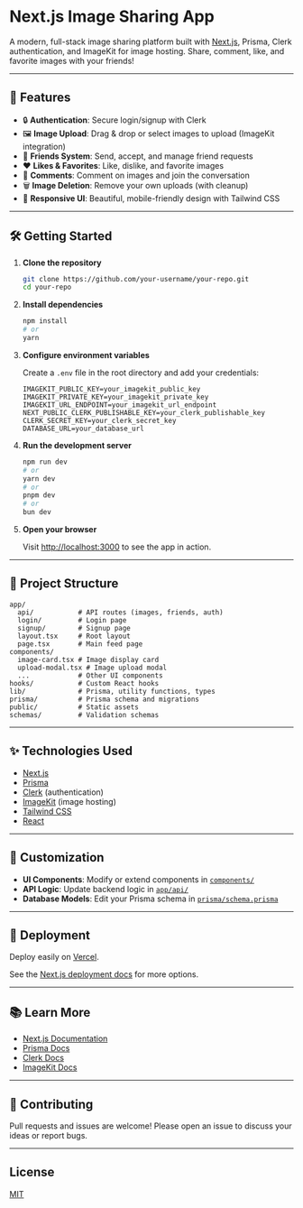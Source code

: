 # Next.js Image Sharing App

A modern, full-stack image sharing platform built with [Next.js](https://nextjs.org), Prisma, Clerk authentication, and ImageKit for image hosting. Share, comment, like, and favorite images with your friends!

---

## 🚀 Features

- 🔒 **Authentication**: Secure login/signup with Clerk
- 🖼️ **Image Upload**: Drag & drop or select images to upload (ImageKit integration)
- 👥 **Friends System**: Send, accept, and manage friend requests
- ❤️ **Likes & Favorites**: Like, dislike, and favorite images
- 💬 **Comments**: Comment on images and join the conversation
- 🗑️ **Image Deletion**: Remove your own uploads (with cleanup)
- 🌙 **Responsive UI**: Beautiful, mobile-friendly design with Tailwind CSS

---

## 🛠️ Getting Started

1. **Clone the repository**
   ```sh
   git clone https://github.com/your-username/your-repo.git
   cd your-repo
   ```

2. **Install dependencies**
   ```sh
   npm install
   # or
   yarn
   ```

3. **Configure environment variables**

   Create a `.env` file in the root directory and add your credentials:
   ```
   IMAGEKIT_PUBLIC_KEY=your_imagekit_public_key
   IMAGEKIT_PRIVATE_KEY=your_imagekit_private_key
   IMAGEKIT_URL_ENDPOINT=your_imagekit_url_endpoint
   NEXT_PUBLIC_CLERK_PUBLISHABLE_KEY=your_clerk_publishable_key
   CLERK_SECRET_KEY=your_clerk_secret_key
   DATABASE_URL=your_database_url
   ```

4. **Run the development server**
   ```sh
   npm run dev
   # or
   yarn dev
   # or
   pnpm dev
   # or
   bun dev
   ```

5. **Open your browser**

   Visit [http://localhost:3000](http://localhost:3000) to see the app in action.

---

## 📁 Project Structure

```
app/
  api/           # API routes (images, friends, auth)
  login/         # Login page
  signup/        # Signup page
  layout.tsx     # Root layout
  page.tsx       # Main feed page
components/
  image-card.tsx # Image display card
  upload-modal.tsx # Image upload modal
  ...            # Other UI components
hooks/           # Custom React hooks
lib/             # Prisma, utility functions, types
prisma/          # Prisma schema and migrations
public/          # Static assets
schemas/         # Validation schemas
```

---

## ✨ Technologies Used

- [Next.js](https://nextjs.org/)
- [Prisma](https://www.prisma.io/)
- [Clerk](https://clerk.dev/) (authentication)
- [ImageKit](https://imagekit.io/) (image hosting)
- [Tailwind CSS](https://tailwindcss.com/)
- [React](https://react.dev/)

---

## 📝 Customization

- **UI Components**: Modify or extend components in [`components/`](components/)
- **API Logic**: Update backend logic in [`app/api/`](app/api/)
- **Database Models**: Edit your Prisma schema in [`prisma/schema.prisma`](prisma/schema.prisma)

---

## 🐳 Deployment

Deploy easily on [Vercel](https://vercel.com/new?utm_medium=default-template&filter=next.js&utm_source=create-next-app&utm_campaign=create-next-app-readme).

See the [Next.js deployment docs](https://nextjs.org/docs/app/building-your-application/deploying) for more options.

---

## 📚 Learn More

- [Next.js Documentation](https://nextjs.org/docs)
- [Prisma Docs](https://www.prisma.io/docs/)
- [Clerk Docs](https://clerk.com/docs)
- [ImageKit Docs](https://docs.imagekit.io/)

---

## 🤝 Contributing

Pull requests and issues are welcome! Please open an issue to discuss your ideas or report bugs.

---

## License

[MIT](LICENSE)